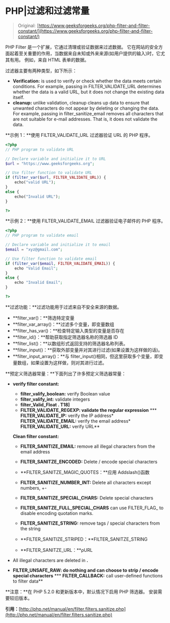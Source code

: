 # PHP|过滤和过滤常量

> Original: [https://www.geeksforgeeks.org/php-filter-and-filter-constant/](https://www.geeksforgeeks.org/php-filter-and-filter-constant/)

PHP Filter 是一个扩展，它通过清理或验证数据来过滤数据。 它在网站的安全方面起着至关重要的作用，当数据来自未知或外来来源(如用户提供的输入)时，它尤其有用。 例如，来自 HTML 表单的数据。

过滤器主要有两种类型，如下所示：

*   **Verification:** is used to verify or check whether the data meets certain conditions. For example, passing in FILTER_VALIDATE_URL determines whether the data is a valid URL, but it does not change the existing data itself.
*   **cleanup:** unlike validation, cleanup cleans up data to ensure that unwanted characters do not appear by deleting or changing the data. For example, passing in filter_sanitize_email removes all characters that are not suitable for e-mail addresses. That is, it does not validate the data.

**示例 1：**使用 FILTER_VALIDATE_URL 过滤器验证 URL 的 PHP 程序。

```php
<?php
// PHP program to validate URL

// Declare variable and initialize it to URL
$url = "https://www.geeksforgeeks.org";

// Use filter function to validate URL
if (filter_var($url, FILTER_VALIDATE_URL)) {
    echo("valid URL");
} 
else {
    echo("Invalid URL");
}

?>
```

**示例 2：**使用 FILTER_VALIDATE_EMAIL 过滤器验证电子邮件的 PHP 程序。

```php
<?php
// PHP program to validate email

// Declare variable and initialize it to email
$email = "xyz@gmail.com";

// Use filter function to validate email
if (filter_var($email, FILTER_VALIDATE_EMAIL)) {
    echo "Valid Email";
} 
else {
    echo "Invalid Email";
}

?>
```

**过滤功能：**过滤功能用于过滤来自不安全来源的数据。

*   **filter_var()：**筛选特定变量
*   **filter_var_array()：**过滤多个变量，即变量数组
*   **filter_has_var()：**检查特定输入类型的变量是否存在
*   **filter_id()：**帮助获取指定筛选器名称的筛选器 ID
*   **filter_list()：**以数组形式返回支持的筛选器名称列表。
*   **filter_input()：**获取外部变量并对其进行过滤(如果设置为这样做的话)。
*   **filter_input_array()：**与 filter_input()相同，但这里获取多个变量，即变量数组，如果设置为这样做，则对其进行过滤。

**预定义筛选器常量：**下面列出了许多预定义筛选器常量：

*   **verify filter constant:**
    *   **filter_valify_boolean:** verify Boolean value
    *   **filter_valify_int:** validate integers
    *   **filter_Valid_Float . T18]**
    *   ****FILTER_VALIDATE_REGEXP:** validate the regular expression**
    ***   **FILTER_VALIDATE_IP:** verify the IP address*   **FILTER_VALIDATE_EMAIL:** verify the email address*   **FILTER_VALIDATE_URL:** verify URL**

    **Clean filter constant:**

    *   **FILTER_SANITIZE_EMAIL:** remove all illegal characters from the email address
    *   **FILTER_SANITZE_ENCODED:** Delete / encode special characters
    *   **FILTER_SANITZE_MAGIC_QUOTES：**应用 Addslash()函数

    *   **FILTER_SANITIZE_NUMBER_INT:** Delete all characters except numbers, +-
    *   **FILTER_SANITIZE_SPECIAL_CHARS:** Delete special characters
    *   **FILTER_SANITZE_FULL_SPECIAL_CHARS** can use FILTER_FLAG_ to disable encoding quotation marks.
    *   **FILTER_SANITIZE_STRING:** remove tags / special characters from the string
    *   **FILTER_SANITIZE_STRIPED：**FILTER_SANITZE_STRING
    *   **FILTER_SANITZE_URL：**ρURL
*   All illegal characters are deleted in **.**
*   ****FILTER_UNSAFE_RAW:** do nothing and can choose to strip / encode special characters**
***   **FILTER_CALLBACK:** call user-defined functions to filter data**

**注意：**在 PHP 5.2.0 和更新版本中，默认情况下启用 PHP 筛选器。 安装需要较旧版本。

**引用：**[http://php.net/manual/en/filter.filters.sanitize.php](http://php.net/manual/en/filter.filters.sanitize.php)